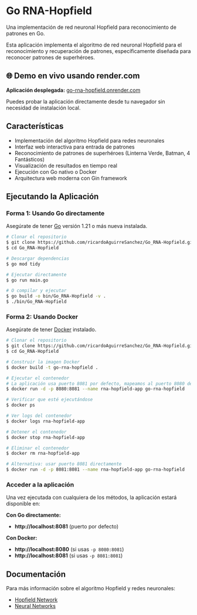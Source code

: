 
# Go RNA-Hopfield

Una implementación de red neuronal Hopfield para reconocimiento de patrones en Go.

Esta aplicación implementa el algoritmo de red neuronal Hopfield para el reconocimiento y recuperación de patrones, específicamente diseñada para reconocer patrones de superhéroes.

## 🌐 Demo en vivo usando render.com

**Aplicación desplegada:** [go-rna-hopfield.onrender.com](https://go-rna-hopfield.onrender.com)

Puedes probar la aplicación directamente desde tu navegador sin necesidad de instalación local.

## Características

- Implementación del algoritmo Hopfield para redes neuronales
- Interfaz web interactiva para entrada de patrones
- Reconocimiento de patrones de superhéroes (Linterna Verde, Batman, 4 Fantásticos)
- Visualización de resultados en tiempo real
- Ejecución con Go nativo o Docker
- Arquitectura web moderna con Gin framework

## Ejecutando la Aplicación

### Forma 1: Usando Go directamente

Asegúrate de tener [Go](http://golang.org/doc/install) versión 1.21 o más nueva instalada.

```sh
# Clonar el repositorio
$ git clone https://github.com/ricardoAguirreSanchez/Go_RNA-Hopfield.git
$ cd Go_RNA-Hopfield

# Descargar dependencias
$ go mod tidy

# Ejecutar directamente
$ go run main.go

# O compilar y ejecutar
$ go build -o bin/Go_RNA-Hopfield -v .
$ ./bin/Go_RNA-Hopfield
```

### Forma 2: Usando Docker

Asegúrate de tener [Docker](https://docs.docker.com/get-docker/) instalado.

```sh
# Clonar el repositorio
$ git clone https://github.com/ricardoAguirreSanchez/Go_RNA-Hopfield.git
$ cd Go_RNA-Hopfield

# Construir la imagen Docker
$ docker build -t go-rna-hopfield .

# Ejecutar el contenedor
# La aplicación usa puerto 8081 por defecto, mapeamos al puerto 8080 del host
$ docker run -d -p 8080:8081 --name rna-hopfield-app go-rna-hopfield

# Verificar que esté ejecutándose
$ docker ps

# Ver logs del contenedor
$ docker logs rna-hopfield-app

# Detener el contenedor
$ docker stop rna-hopfield-app

# Eliminar el contenedor
$ docker rm rna-hopfield-app

# Alternativa: usar puerto 8081 directamente
$ docker run -d -p 8081:8081 --name rna-hopfield-app go-rna-hopfield
```

### Acceder a la aplicación

Una vez ejecutada con cualquiera de los métodos, la aplicación estará disponible en:

**Con Go directamente:**
- **http://localhost:8081** (puerto por defecto)

**Con Docker:**
- **http://localhost:8080** (si usas `-p 8080:8081`)
- **http://localhost:8081** (si usas `-p 8081:8081`)

## Documentación

Para más información sobre el algoritmo Hopfield y redes neuronales:

- [Hopfield Network](https://en.wikipedia.org/wiki/Hopfield_network)
- [Neural Networks](https://en.wikipedia.org/wiki/Neural_network)
